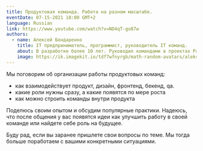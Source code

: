 ```yaml
---
title: Продуктовая команда. Работа на разном масштабе.
eventDate: 07-15-2021 18:00 GMT+2
language: Russian
link: https://www.youtube.com/watch?v=ND4qT-go87w
authors:
  - name: Алексей Бондаренко
    title: IT предприниматель, программист, руководитель IT команд.
    about: В разработке более 10 лет. Руководил командами в проектах Palms.app, eHealth, OK Alfa и других.
    image: https://ik.imagekit.io/tdf7wfnyrgb/math-random-avatars/aleksej-bondarenko_HY0l1DYTn.png?tr=w-200,h-200,fo-face
---
```


Мы поговорим об организации работы продуктовых команд:
- как взаимодействует продукт, дизайн, фронтенд, бекенд, qa.
- какие роли нужны сразу, а какие появятся по мере роста
- как можно строить команды внутри продукта

Поделюсь своим опытом и обсудим популярные практики. Надеюсь, что после общения у вас появятся идеи как улучшить работу в своей команде или найдете себе роль на будущее.

Буду рад, если вы заранее пришлете свои вопросы по теме. Мы тогда больше поработаем с вашими конкретными ситуациями.

